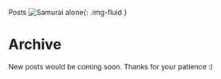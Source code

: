 Posts
![Samurai alone](images/alone.jpg){: .img-fluid }

# Archive
New posts would be coming soon. Thanks for your patience :)

